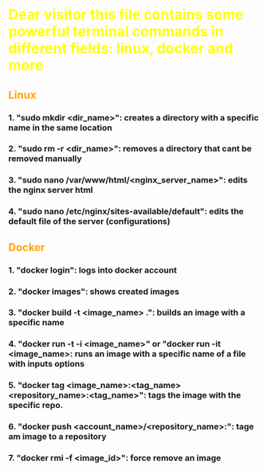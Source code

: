# <span style="color:yellow">Dear visitor this file contains some powerful terminal commands in different fields: linux, docker and more</span>
## <span style="color:orange">Linux</span>
### 1. "sudo mkdir <dir_name>": creates a directory with a specific name in the same location
### 2. "sudo rm -r <dir_name>": removes a directory that cant be removed manually
### 3. "sudo nano /var/www/html/<nginx_server_name>": edits the nginx server html
### 4. "sudo nano /etc/nginx/sites-available/default": edits the default file of the server (configurations)
## <span style="color:orange">Docker</span>
### 1. "docker login": logs into docker account
### 2. "docker images": shows created images
### 3. "docker build -t <image_name> .": builds an image with a specific name
### 4. "docker run -t -i <image_name>" or "docker run -it <image_name>: runs an image with a specific name of a file with inputs options
### 5. "docker tag <image_name>:<tag_name> <repository_name>:<tag_name>": tags the image with the specific repo.
### 6. "docker push <account_name>/<repository_name>:<tag>": tage am image to a repository
### 7. "docker rmi -f <image_id>": force remove an image
